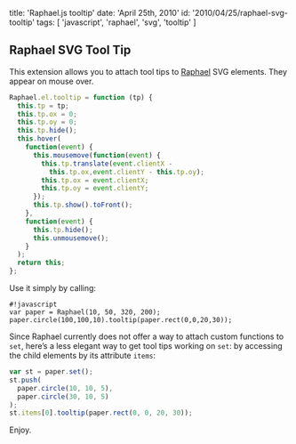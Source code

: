 title: 'Raphael.js tooltip'
date: 'April 25th, 2010'
id: '2010/04/25/raphael-svg-tooltip'
tags: [ 'javascript', 'raphael', 'svg', 'tooltip' ]


## Raphael SVG Tool Tip

This extension allows you to attach tool tips to <a href="http://raphaeljs.com">Raphael</a> SVG elements. They appear on mouse over.

```javascript
Raphael.el.tooltip = function (tp) {
  this.tp = tp;
  this.tp.ox = 0;
  this.tp.oy = 0;
  this.tp.hide();
  this.hover(
    function(event) { 
      this.mousemove(function(event) { 
        this.tp.translate(event.clientX - 
          this.tp.ox,event.clientY - this.tp.oy);
        this.tp.ox = event.clientX;
        this.tp.oy = event.clientY;
      });
      this.tp.show().toFront();
    }, 
    function(event) {
      this.tp.hide();
      this.unmousemove();
    }
  );
  return this;
};
```

Use it simply by calling:

    #!javascript
    var paper = Raphael(10, 50, 320, 200);
    paper.circle(100,100,10).tooltip(paper.rect(0,0,20,30));

Since Raphael currently does not offer a way to attach custom functions to <code>set</code>, here’s a less elegant way to get tool tips working on <code>set</code>: by accessing the child elements by its attribute <code>items</code>:

```javascript
var st = paper.set();
st.push(
  paper.circle(10, 10, 5),
  paper.circle(30, 10, 5)
);
st.items[0].tooltip(paper.rect(0, 0, 20, 30));
```

Enjoy.
